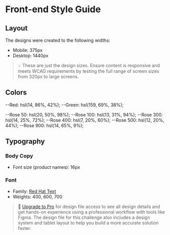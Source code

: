 # Front-end Style Guide

## Layout

The designs were created to the following widths:

- Mobile: 375px
- Desktop: 1440px

> 💡 These are just the design sizes. Ensure content is responsive and meets WCAG requirements by testing the full range of screen sizes from 320px to large screens.

## Colors

--Red: hsl(14, 86%, 42%);
--Green: hsl(159, 69%, 38%);

--Rose 50: hsl(20, 50%, 98%);
--Rose 100: hsl(13, 31%, 94%);
--Rose 300: hsl(14, 25%, 72%);
--Rose 400: hsl(7, 20%, 60%);
--Rose 500: hsl(12, 20%, 44%);
--Rose 900: hsl(14, 65%, 9%);

## Typography

### Body Copy

- Font size (product names): 16px

### Font

- Family: [Red Hat Text](https://fonts.google.com/specimen/Red+Hat+Text)
- Weights: 400, 600, 700

> 💎 [Upgrade to Pro](https://www.frontendmentor.io/pro?ref=style-guide) for design file access to see all design details and get hands-on experience using a professional workflow with tools like Figma. The design file for this challenge also includes a design system and tablet layout to help you build a more accurate solution faster.
